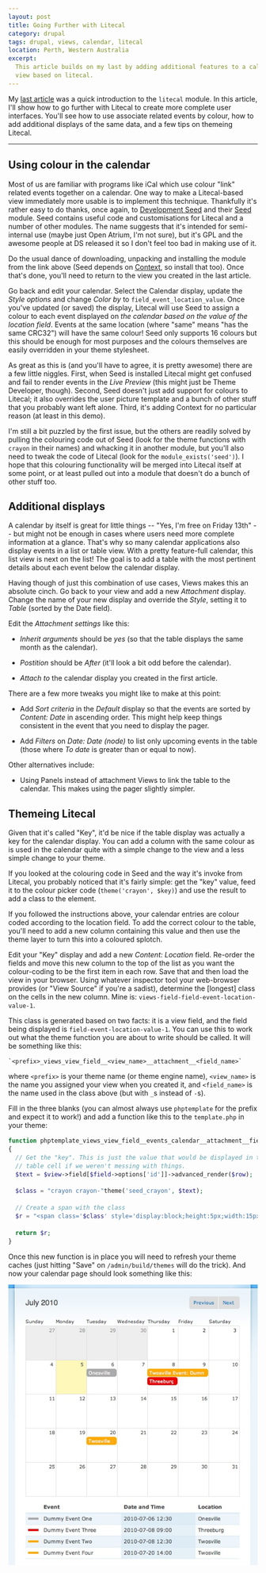 ```yaml
---
layout: post
title: Going Further with Litecal
category: drupal
tags: drupal, views, calendar, litecal
location: Perth, Western Australia
excerpt: 
  This article builds on my last by adding additional features to a calendar 
  view based on litecal.
---
```


My [last article](/2010/using-litecal/) was a quick introduction to the
`litecal` module. In this article, I'll show how to go further with Litecal to
create more complete user interfaces. You'll see how to use associate related
events by colour, how to add additional displays of the same data, and a few
tips on themeing Litecal.

----

## Using colour in the calendar

Most of us are familiar with programs like iCal which use colour "link"
related events together on a calendar. One way to make a Litecal-based view
immediately more usable is to implement this technique. Thankfully it's rather
easy to do thanks, once again, to [Development Seed][ds] and their
[Seed][seed] module. Seed contains useful code and customisations for Litecal
and a number of other modules. The name suggests that it's intended for
semi-internal use (maybe just Open Atrium, I'm not sure), but it's GPL and the
awesome people at DS released it so I don't feel too bad in making use of it.

[seed]: http://code.developmentseed.org/node/176
[ds]: http://developmentseed.org/

Do the usual dance of downloading, unpacking and installing the module from
the link above (Seed depends on [Context][context], so install that too). Once
that's done, you'll need to return to the view you created in the last
article.

[context]: http://drupal.org/project/context

Go back and edit your calendar. Select the Calendar display, update the *Style
options* and change *Color by* to `field_event_location_value`. Once you've
updated (or saved) the display, Litecal will use Seed to assign a colour to
each event displayed on *the calendar based on the value of the location
field*. Events at the same location (where "same" means "has the same CRC32")
will have the same colour! Seed only supports 16 colours but this should be
enough for most purposes and the colours themselves are easily overridden in
your theme stylesheet.

As great as this is (and you'll have to agree, it is pretty awesome) there are
a few little niggles. First, when Seed is installed Litecal might get confused
and fail to render events in the *Live Preview* (this might just be Theme
Developer, though). Second, Seed doesn't just add support for colours to
Litecal; it also overrides the user picture template and a bunch of other
stuff that you probably want left alone. Third, it's adding Context for no
particular reason (at least in this demo).

I'm still a bit puzzled by the first issue, but the others are readily solved
by pulling the colouring code out of Seed (look for the theme functions with
`crayon` in their names) and whacking it in another module, but you'll also
need to tweak the code of Litecal (look for the `module_exists('seed')`). I
hope that this colouring functionality will be merged into Litecal itself at
some point, or at least pulled out into a module that doesn't do a bunch of
other stuff too.

## Additional displays

A calendar by itself is great for little things -- "Yes, I'm free on Friday
13th" -- but might not be enough in cases where users need more complete
information at a glance. That's why so many calendar applications also display
events in a list or table view. With a pretty feature-full calendar, this list
view is next on the list! The goal is to add a table with the most pertinent
details about each event below the calendar display.

Having though of just this combination of use cases, Views makes this an
absolute cinch. Go back to your view and add a new *Attachment* display.
Change the name of your new display and override the *Style*, setting it to
*Table* (sorted by the Date field).

Edit the *Attachment settings* like this:

* *Inherit arguments* should be *yes* (so that the table displays the same
  month as the calendar).

* *Postition* should be *After* (it'll look a bit odd before the calendar).

* *Attach to* the calendar display you created in the first article.

There are a few more tweaks you might like to make at this point:

* Add *Sort criteria* in the *Default* display so that the events are sorted
  by *Content: Date* in ascending order. This might help keep things
  consistent in the event that you need to display the pager.

* Add *Filters* on *Date: Date (node)* to list only upcoming events in the
  table (those where *To date* is greater than or equal to now).

Other alternatives include:

* Using Panels instead of attachment Views to link the table to the calendar.
  This makes using the pager slightly simpler.

## Themeing Litecal

Given that it's called "Key", it'd be nice if the table display was actually a
key for the calendar display. You can add a column with the same colour as is
used in the calendar quite with a simple change to the view and a less simple
change to your theme. 

If you looked at the colouring code in Seed and the way it's invoke from
Litecal, you probably noticed that it's fairly simple: get the "key" value,
feed it to the colour picker code (`theme('crayon', $key)`) and use the result
to add a class to the element.

If you followed the instructions above, your calendar entries are colour coded
according to the location field. To add the correct colour to the table,
you'll need to add a new column containing this value and then use the theme
layer to turn this into a coloured splotch.

Edit your "Key" display and add a new *Content: Location* field. Re-order the
fields and move this new column to the top of the list as you want the
colour-coding to be the first item in each row. Save that and then load the
view in your browser. Using whatever inspector tool your web-browser provides
(or "View Source" if you're a sadist), determine the [longest] class on the
cells in the new column. Mine is: `views-field-field-event-location-value-1`.

This class is generated based on two facts: it is a view field, and the field
being displayed is `field-event-location-value-1`. You can use this to work
out what the theme function you are about to write should be called. It will
be something like this:

    `<prefix>_views_view_field__<view_name>__attachment__<field_name>`

where `<prefix>` is your theme name (or theme engine name), `<view_name>` is
the name you assigned your view when you created it, and `<field_name>` is the
name used in the class above (but with `_`s instead of `-`s).

Fill in the three blanks (you can almost always use `phptemplate` for the
prefix and expect it to work!) and add a function like this to the
`template.php` in your theme:

``````php
function phptemplate_views_view_field__events_calendar__attachment__field_event_location_value_1($view, $field, $row)
{
  // Get the "key". This is just the value that would be displayed in the 
  // table cell if we weren't messing with things.
  $text = $view->field[$field->options['id']]->advanced_render($row);
  
  $class = "crayon crayon-"theme('seed_crayon', $text);
  
  // Create a span with the class 
  $r = "<span class='$class' style='display:block;height:5px;width:15px;'></span>";
  
  return $r;
}
``````

Once this new function is in place you will need to refresh your theme caches
(just hitting "Save" on `/admin/build/themes` will do the trick). And now your
calendar page should look something like this:

![The finished calendar](files/2010/07/litecal-themed-calendar.jpg)
